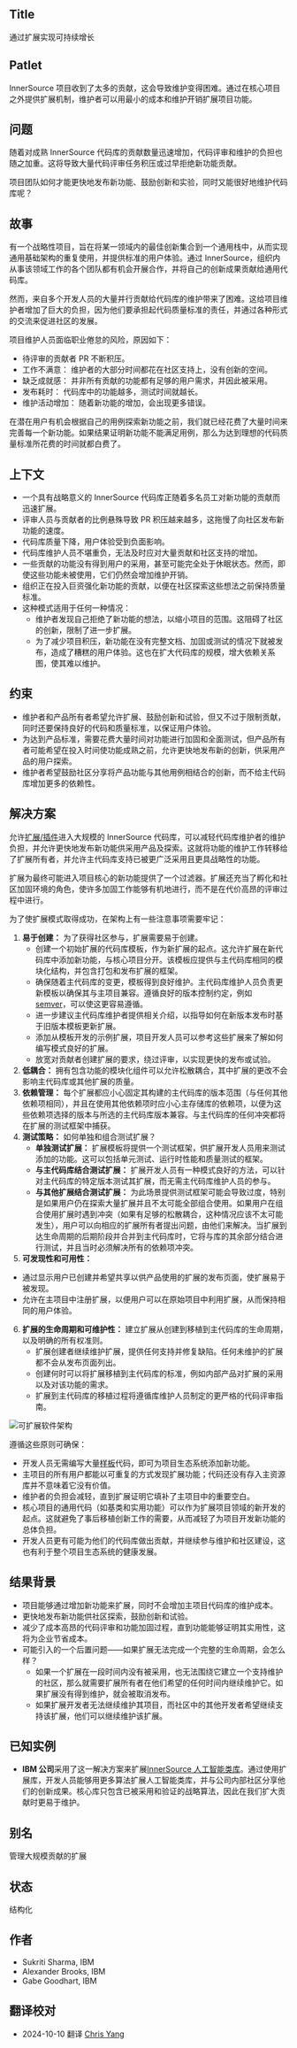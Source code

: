 ## Title

通过扩展实现可持续增长

## Patlet

InnerSource 项目收到了太多的贡献，这会导致维护变得困难。通过在核心项目之外提供扩展机制，维护者可以用最小的成本和维护开销扩展项目功能。

## 问题

随着对成熟 InnerSource 代码库的贡献数量迅速增加，代码评审和维护的负担也随之加重。这将导致大量代码评审任务积压或过早拒绝新功能贡献。

项目团队如何才能更快地发布新功能、鼓励创新和实验，同时又能很好地维护代码库呢？

## 故事

有一个战略性项目，旨在将某一领域内的最佳创新集合到一个通用栈中，从而实现通用基础架构的重复使用，并提供标准的用户体验。通过 InnerSource，组织内从事该领域工作的各个团队都有机会开展合作，并将自己的创新成果贡献给通用代码库。

然而，来自多个开发人员的大量并行贡献给代码库的维护带来了困难。这给项目维护者增加了巨大的负担，因为他们要承担起代码质量标准的责任，并通过各种形式的交流来促进社区的发展。

项目维护人员面临职业倦怠的风险，原因如下：

- 待评审的贡献者 PR 不断积压。
- 工作不满意： 维护者的大部分时间都花在社区支持上，没有创新的空间。
- 缺乏成就感： 并非所有贡献的功能都有足够的用户需求，并因此被采用。
- 发布耗时： 代码库中的功能越多，测试时间就越长。
- 维护活动增加： 随着新功能的增加，会出现更多错误。

在潜在用户有机会根据自己的用例探索新功能之前，我们就已经花费了大量时间来完善每一个新功能。如果结果证明新功能不能满足用例，那么为达到理想的代码质量标准所花费的时间就都白费了。

## 上下文

- 一个具有战略意义的 InnerSource 代码库正随着多名员工对新功能的贡献而迅速扩展。
- 评审人员与贡献者的比例悬殊导致 PR 积压越来越多，这拖慢了向社区发布新功能的速度。
- 代码库质量下降，用户体验受到负面影响。
- 代码库维护人员不堪重负，无法及时应对大量贡献和社区支持的增加。
- 一些贡献的功能没有得到用户的采用，甚至可能完全处于休眠状态。然而，即使这些功能未被使用，它们仍然会增加维护开销。
- 组织正在投入巨资强化新功能的贡献，以便在社区探索这些想法之前保持质量标准。
- 这种模式适用于任何一种情况：
   - 维护者发现自己拒绝了新功能的想法，以缩小项目的范围。这阻碍了社区的创新，限制了进一步扩展。
   - 为了减少项目积压，新功能在没有完整文档、加固或测试的情况下就被发布，造成了糟糕的用户体验。这也在扩大代码库的规模，增大依赖关系图，使其难以维护。

## 约束

- 维护者和产品所有者希望允许扩展、鼓励创新和试验，但又不过于限制贡献，同时还要保持良好的代码和质量标准，以保证用户体验。
- 为达到产品标准，需要花费大量时间对功能进行加固和全面测试，但产品所有者可能希望在投入时间使功能成熟之前，允许更快地发布新的创新，供采用产品的用户探索。
- 维护者希望鼓励社区分享将产品功能与其他用例相结合的创新，而不给主代码库增加更多的依赖性。

## 解决方案

允许[扩展/插件](https://en.wikipedia.org/wiki/Extensibility)进入大规模的 InnerSource 代码库，可以减轻代码库维护者的维护负担，并允许更快地发布新功能供采用产品及探索。这就将功能的维护工作转移给了扩展所有者，并允许主代码库支持已被更广泛采用且更具战略性的功能。

扩展为最终可能进入项目核心的新功能提供了一个过滤器。扩展还充当了孵化和社区加固环境的角色，使许多加固工作能够有机地进行，而不是在代价高昂的评审过程中进行。

为了使扩展模式取得成功，在架构上有一些注意事项需要牢记：

1. **易于创建：** 为了获得社区参与，扩展需要易于创建。
   - 创建一个初始扩展的代码库模板，作为新扩展的起点。这允许扩展在新代码库中添加新功能，与核心项目分开。该模板应提供与主代码库相同的模块化结构，并包含打包和发布扩展的框架。
   - 确保随着主代码库的变更，模板得到良好维护。主代码库维护人员负责更新模板以确保其与主项目兼容。遵循良好的版本控制约定，例如 [semver](https://semver.org/)，可以使这更容易遵循。
   - 进一步建议主代码库维护者提供相关介绍，以指导如何在新版本发布时基于旧版本模板更新扩展。
   - 添加从模板开发的示例扩展，项目开发人员可以参考这些扩展来了解如何编写模式良好的扩展。
   - 放宽对贡献者创建扩展的要求，绕过评审，以实现更快的发布或试验。
2. **低耦合：** 拥有包含功能的模块化组件可以允许松散耦合，其中扩展的更改不会影响主代码库或其他扩展的质量。
3. **依赖管理：** 每个扩展都应小心固定其构建的主代码库的版本范围（与任何其他依赖项相同），并且在使用其他依赖项时应小心主存储库的依赖项，以便为这些依赖项选择的版本与所选的主代码库版本兼容。与主代码库的任何冲突都将在扩展的测试框架中捕获。
4. **测试策略：** 如何单独和组合测试扩展？
   - **单独测试扩展：** 扩展模板将提供一个测试框架，供扩展开发人员用来测试添加的功能。这可以包括单元测试、运行时性能和质量测试的框架。
   - **与主代码库结合测试扩展：** 扩展开发人员有一种模式良好的方法，可以针对主代码库的特定版本测试其扩展，而无需主代码库维护人员的参与。
   - **与其他扩展结合测试扩展：** 为此场景提供测试框架可能会导致过度，特别是如果用户仍在探索大量扩展并且不太可能全部组合使用。如果用户在组合使用扩展时遇到冲突（如果有足够的松散耦合，这种情况应该不太可能发生），用户可以向相应的扩展所有者提出问题，由他们来解决。当扩展到达生命周期的后期阶段并合并到主代码库时，它将与库的其余部分结合进行测试，并且当时必须解决所有的依赖项冲突。
5. **可发现性和可用性：**
  - 通过显示用户已创建并希望共享以供产品使用的扩展的发布页面，使扩展易于被发现。
  - 允许在主项目中注册扩展，以便用户可以在原始项目中利用扩展，从而保持相同的用户体验。
6. **扩展的生命周期和可维护性：** 建立扩展从创建到移植到主代码库的生命周期，以及明确的所有权准则。
   - 扩展创建者继续维护扩展，提供任何支持并修复缺陷。任何未维护的扩展都不会从发布页面列出。
   - 创建何时可以将扩展移植到主代码库的标准，例如内部产品对扩展的采用以及对该功能的需求。
   - 扩展到主代码库的移植过程将遵循库维护人员制定的更严格的代码评审指南。
  

![可扩展软件架构](.../.../assets/img/extensions-for-sustainable-growth/extensions-for-sustainable-growth.png)

遵循这些原则可确保：

- 开发人员无需编写大量[样板](https://en.wikipedia.org/wiki/Boilerplate_code)代码，即可为项目生态系统添加新功能。
- 主项目的所有用户都能以可重复的方式发现扩展功能；代码还没有存入主资源库并不意味着它没有价值。
- 维护者的负担会减轻，直到扩展证明它填补了主项目中的重要空白。
- 核心项目的通用代码（如基类和实用功能）可以作为扩展项目领域的新开发的起点。这就避免了事后移植创新工作的需要，从而减轻了为项目开发新功能的总体负担。
- 开发人员更有可能为他们的代码库做出贡献，并继续参与维护和社区建设，这也有利于整个项目生态系统的健康发展。

## 结果背景

- 项目能够通过增加新功能来扩展，同时不会增加主项目代码库的维护成本。
- 更快地发布新功能供社区探索，鼓励创新和试验。
- 减少了成本高昂的代码评审和功能加固过程，直到功能能够证明其实用性，这将为企业节省成本。
- 可能引入的一个后置问题——如果扩展无法完成一个完整的生命周期，会怎么样？
   - 如果一个扩展在一段时间内没有被采用，也无法围绕它建立一个支持维护的社区，那么就需要扩展所有者在他们希望的任何时间内继续维护它。如果扩展没有得到维护，就会被取消发布。
   - 如果扩展开发者无法继续维护其项目，而社区中的其他开发者希望继续支持该扩展，他们可以继续维护该扩展。

## 已知实例

* **IBM 公司**采用了这一解决方案来扩展[InnerSource 人工智能类库](https://youtu.be/Lz-tIc2cyRM)。通过使用扩展库，开发人员能够用更多算法扩展人工智能类库，并与公司内部社区分享他们的创新成果。核心库只包含已被采用和验证的战略算法，因此在我们扩大贡献时更易于维护。

## 别名

管理大规模贡献的扩展

## 状态

结构化

## 作者

- Sukriti Sharma, IBM
- Alexander Brooks, IBM
- Gabe Goodhart, IBM

## 翻译校对

- 2024-10-10 翻译 [Chris Yang](https://github.com/node)
